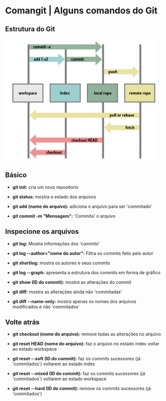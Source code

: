 # Comangit | Alguns comandos do Git


## Estrutura do Git

![Estrutura do Git](git_structure.png)



## Básico

- **git init:** cria um novo repositorio

- **git status:** mostra o estado dos arquivos

- **git add (nome do arquivo):** adiciona o arquivo para ser 'commitado'

- **git commit -m "Mensagem":** 'Commita' o arquivo



## Inspecione os arquivos

- **git log:** Mostra informações dos 'commits'

- **git log --author="nome do autor":** Filtra os commits feito pelo autor

- **git shortlog:** mostra os autores e seus commits

- **git log --graph:** apresenta a estrutura dos commits em forma de gráfico

- **git show (ID do commit):** mostra as alterações do commit 


- **git diff:** mostra as alterações ainda não 'commitadas'

- **git diff --name-only:** mostra apenas os nomes dos arquivos modificados e não 'commitados'



## Volte atrás

- **git checkout (nome do arquivo):** remove todas as alterações no arquivo

- **git reset HEAD (nome do arquivo):** faz o arquivo no estado index voltar ao estado workspace

- **git reset --soft (ID do commit):** faz os commits sucessores (já 'commitados') voltarem ao estado index

- **git reset --mixed (ID do commit):** faz os commits sucessores (já 'commitados') voltarem ao estado workspace

- **git reset --hard (ID do commit):** remove os commits sucessores (já 'commitados')



